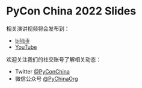 # PyCon China 2022 Slides

相关演讲视频将会发布到：

- [bilibili](https://space.bilibili.com/474764697)
- [YouTube](https://www.youtube.com/channel/UC6wdANyncX4Bc59wTVKrUlw)

欢迎关注我们的社交账号了解相关动态：

- Twitter [@PyConChina](https://twitter.com/PyConChina)
- 微信公众号 [@PyChinaOrg](https://pychina.org/#gh)
